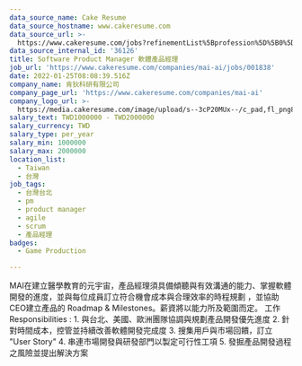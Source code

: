 ```yaml
---
data_source_name: Cake Resume
data_source_hostname: www.cakeresume.com
data_source_url: >-
  https://www.cakeresume.com/jobs?refinementList%5Bprofession%5D%5B0%5D=game-production&range%5Bsalary_range%5D%5Bmin%5D=1000000
data_source_internal_id: '36126'
title: Software Product Manager 軟體產品經理
job_url: 'https://www.cakeresume.com/companies/mai-ai/jobs/001838'
date: 2022-01-25T08:08:39.516Z
company_name: 肯狄科研有限公司
company_page_url: 'https://www.cakeresume.com/companies/mai-ai'
company_logo_url: >-
  https://media.cakeresume.com/image/upload/s--3cP20MUx--/c_pad,fl_png8,h_200,w_200/v1610469581/xlehphjtzuk3nllpqgbz.png
salary_text: TWD1000000 - TWD2000000
salary_currency: TWD
salary_type: per_year
salary_min: 1000000
salary_max: 2000000
location_list:
  - Taiwan
  - 台灣
job_tags:
  - 台灣台北
  - pm
  - product manager
  - agile
  - scrum
  - 產品經理
badges:
  - Game Production

---
```


MAI在建立醫學教育的元宇宙，產品經理須具備傾聽與有效溝通的能力、掌握軟體開發的進度，並與每位成員訂立符合機會成本與合理效率的時程規劃 ，並協助CEO建立產品的 Roadmap & Milestones。薪資將以能力所及範圍而定。 工作 Responsibilities : 1. 與台北、美國、歐洲團隊協調與規劃產品開發優先進度 2. 針對時間成本，控管並持續改善軟體開發完成度 3. 搜集用戶與市場回饋，訂立 "User Story" 4. 串連市場開發與研發部門以製定可行性工項 5. 發掘產品開發過程之風險並提出解決方案